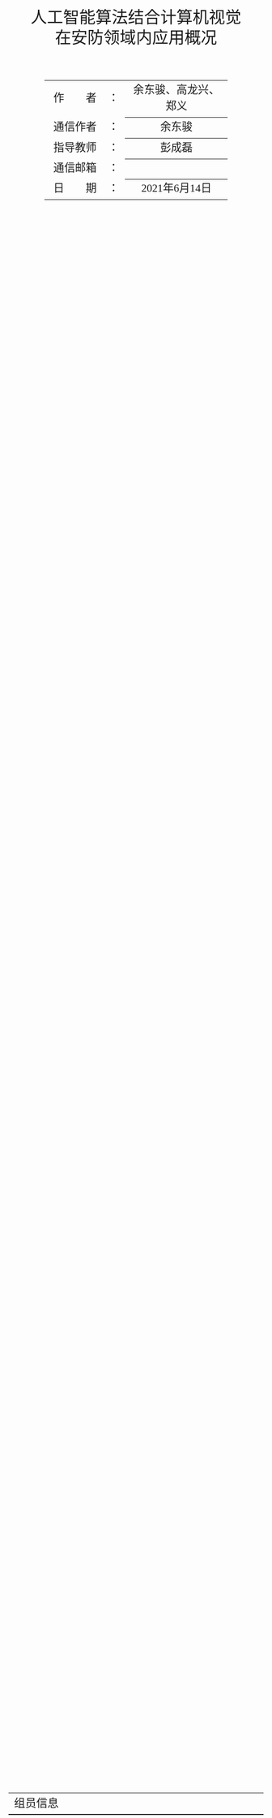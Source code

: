 <div class="cover" style="page-break-after:always;font-family:方正公文仿宋;width:100%;height:100%;border:none;margin: 0 auto;text-align:center;">
    <div style="width:60%;margin: 0 auto;height:0;padding-bottom:10%;">
        </br>
        <img src="https://oss.ydjsir.com.cn/NJU-Black.png" alt="校名" style="width:86%;"/>
    </div>
    </br></br></br></br></br>
    <div style="width:60%;margin: 0 auto;height:0;padding-bottom:40%;">
        <img src="https://oss.ydjsir.com.cn/NJU-LOGO-Black.png" alt="校徽" style="width:45%;"/>
	</div>
    </br></br></br>
<span style="font-family:华文黑体Bold;text-align:center;font-size:24pt;margin: 10pt auto;line-height:30pt;">人工智能算法结合计算机视觉</br>在安防领域内应用概况</span>
    </br>
    </br>
	</br>
	</br>
	</br>
    <table style="border:none;text-align:center;width:72%;font-family:仿宋;font-size:14px; margin: 0 auto;line-height:1.5">
    <tbody style="font-family:方正公文仿宋;font-size:16pt;">
    	<tr style="font-weight:normal;"> 
    		<td style="width:20%;text-align:right;">作　　者</td>
    		<td style="width:2%">：</td> 
    		<td style="width:40%;font-weight:normal;border-bottom: 1px solid;text-align:center;font-family:华文仿宋"> 余东骏、高龙兴、郑义 </td>     </tr>
    	<tr style="font-weight:normal;"> 
    		<td style="width:20%;text-align:right;">通信作者</td>
    		<td style="width:2%">：</td> 
    		<td style="width:40%;font-weight:normal;border-bottom: 1px solid;text-align:center;font-family:华文仿宋"> 余东骏 </td>     </tr>
    	<tr style="font-weight:normal;"> 
    		<td style="width:20%;text-align:right;">指导教师</td>
    		<td style="width:2%">：</td> 
    		<td style="width:40%;font-weight:normal;border-bottom: 1px solid;text-align:center;font-family:华文仿宋"> 彭成磊 </td>     </tr>
    	<tr style="font-weight:normal;"> 
    		<td style="width:20%;text-align:right;">通信邮箱</td>
    		<td style="width:2%">：</td> 
    		<td style="width:40%;font-weight:normal;border-bottom: 1px solid;text-align:center;font-family:华文仿宋">  </td>     </tr>
    	<tr style="font-weight:normal;"> 
    	<tr style="font-weight:normal;"> 
    		<td style="width:20%;text-align:right;">日　　期</td>
    		<td style="width:2%">：</td> 
    		<td style="width:40%;font-weight:normal;border-bottom: 1px solid;text-align:center;font-family:华文仿宋">2021年6月14日</td>     </tr>
    </tbody>              
    </table>
</div>

<!-- 注释语句：导出PDF时会在这里分页 -->

<table  style="border:none;text-align:center;width:100%;font-family:华为细黑;font-size:12px; margin: 0 auto;line-height:1.5">
	<tr style="font-weight:normal;font-size:22px"> 
    	<td style="width:20%;text-align:left; ">组员信息</td>
	</tr>
</table>
<table style="text-align:center;width:100%;font-family:楷体;font-size:14px; margin: 0 auto;line-height:1.5">
    <tbody style="font-family:仿宋;font-size:14pt;">
    	<tr style="font-weight:normal;font-family:黑体"> 
            <td style="width:30%;text-align:center;">姓名</td>
            <td style="width:30%;text-align:center;">院系</td>
            <td style="width:30%;text-align:center;">学号</td>
         </tr>
    	<tr style="font-weight:normal;font-size:12pt;"> 
            <td style="width:30%;text-align:center;">余东骏</td>
            <td style="width:30%;text-align:center;">软件学院</td>
            <td style="width:30%;text-align:center;"> </td>
        </tr>
        <tr style="font-weight:normal;font-size:12pt;"> 
            <td style="width:30%;text-align:center;">高龙兴</td>
            <td style="width:30%;text-align:center;">电子科学与工程学院
</td>
            <td style="width:30%;text-align:center;"> </td>
        </tr>
        <tr style="font-weight:normal;font-size:12pt;"> 
            <td style="width:30%;text-align:center;">郑义</td>
            <td style="width:30%;text-align:center;">软件学院</td>
            <td style="width:30%;text-align:center;"> </td>
         </tr>
    </tbody>              
    </table>




<table  style="border:none;text-align:center;width:100%;font-family:华为细黑;font-size:22px; margin: 0 auto;line-height:1.5">
	<tr style="font-weight:normal;font-size:22px"> 
    	<td style="width:20%;text-align:left;">组员分工</td>
	</tr>
</table>
<table  style="border:none;text-align:center;width:100%;font-family:华文细黑;font-size:16px; margin: 0 auto;line-height:1.5">
	<tr style="font-weight:normal;"> 
    	<td style="width:100%;text-align:left;">余东骏</td>
	</tr>
</table>
分析与展望；

排版与汇总；

通信作者；

<table  style="border:none;text-align:center;width:100%;font-family:华文细黑;font-size:16px; margin: 0 auto;line-height:1.5">
	<tr style="font-weight:normal;"> 
    	<td style="width:100%;text-align:left;">高龙兴</td>
	</tr>
</table>
基础资料搜集；

实例案例研究；

<table  style="border:none;text-align:center;width:100%;font-family:华文细黑;font-size:16px; margin: 0 auto;line-height:1.5">
	<tr style="font-weight:normal;"> 
    	<td style="width:100%;text-align:left;">郑义</td>
	</tr>
</table>
近三年来人工智能学术和产业界中国人所做的代表性工作；

<!-- 注释语句：导出PDF时会在<div STYLE="page-break-after: always;"></div>这里分页 -->

<div STYLE="page-break-after: always;">


# 人工智能算法结合计算机视觉在安防领域内应用概况

<center><div style='height:2mm;'></div><div style="font-family:华文楷体;font-size:14pt;">余东骏；高龙兴；郑义</div></center>

<center><span style="font-family:华文楷体;font-size:9pt;line-height:9mm">南京大学软件学院；南京大学电子科学与工程学院</span>
</center>
<div>
<div style="width:52px;float:left; font-family:方正公文黑体;">摘　要：</div> 
<div style="overflow:hidden; font-family:华文楷体;">随着计算机视觉技术的发展，结合了神经网络的各种复合型智能分析算法在安防中的应用越发成熟与广泛，智慧安防已经逐步成为安防垂直领域内的主流解决方案。智能安防系统较传统安防系统能做到更实时与更智能的预警或告警，能以更好的性价比实现更高质量的安防服务，拥有近乎无限的发展潜力。业界内已有许多公司推出了完整的、体系化的、各有特色的安防解决方案。然而，智慧安防目前也面临着人才成本和计算能力等方面的挑战。这些挑战仍有待业界和学界合力克服。</div>
</div>
<div>
<div style="width:52px;float:left; font-family:方正公文黑体;">关键词：</div> 
<div style="overflow:hidden; font-family:华文楷体;">智慧安防；计算机视觉；深度学习；</div>
</div>



## 智慧安防的背景

安防系统是实施安全防范控制的重要技术手段，在当前安防需求膨胀的形势下，相关产品得到了更广泛地运用。但目前所使用的安防系统主要依赖人的视觉判断，而缺乏对视频内容的智能分析能力。因此，旧有的安防系常常只能完成特定时间和空间内的影音存储记录工作。其所记录的内容仅可为事后分析，亡羊补牢提供证据，却难以在事前做到预/报警。这样的“安防系统”的保平安的意义显然是要大打折扣的。

随着光电信息技术、微电子技术、微计算机技术与视频图像处理技术等的发展，传统的安防系统正在完成数字化、网络化后逐步走向智能化。智能安防系统是指在不需要人为干预的情况下，能自动实现对监控画面中的异常情况进行检测、识别，在有异常时能及时作出预警的新型安防系统。智能安防系统可细分为智能防盗报警、智能视频监控、智能楼宇对讲、智能防爆安检、智能门禁控制等子系统。[^ 1 ]

在安保、交通、能源、环境等领域，智慧安防系统都能有效整合安防监控信息与业务运行信息，使得安防应用能实现事前的分析、总结、预警、演练；事中的跟踪、指挥、调度、协调、配合、沟通；事后的调查取证，总结反思等方面扩展，安防行业已经突破安防产业既定的范畴，以集成化、智能化为特征的大安防新时代已经到来。

值此阶段，安防监控行业基本上由信息获取阶段，开始进入到信息的综合利用与分析阶段。如今的安防系统已经不仅仅是一个简单的视频监控系统，安防系统已经扩展成为可以集成各行业业务管理、数据传输、视频、报警、控制于一体的，具有对海量数据的存储、智能分析，调用的能力的安防智能化综合管理平台。

## 智慧安防市场分析

### 智慧安防主要产品

#### 智能视频监控系统

视频监控系统是通过图像监控的方式对小区的主要出入口和重要区域作一个实时、远程视频监控的安防系统。系统通过前端视频采集设备即摄像机将现场画面转换成电子信号传输至中心，然后通过显示单元实时显示、存储设备录像存储等，实现工作人员对各区域的远程监控及事后事件检索功能。该部分功能在传统安防系统里也有实现，但在智能安防系统里，它将作为后续进一步数据分析的基础。

#### 入侵报警系统

入侵报警系统是针对非法入侵现象-向安保人员提供报警信号的安防系统。系统通过前端布置的探测器和拥有视觉识别能力的摄像头对小区重要区域进行布防，实现对重要区域的非法入侵探测。一旦监视区域内发生非法入侵，前端探测器立即发出报警信号到控制中心，控制中心通过声光报警的方式提示安保人员。

#### 停车管理系统

停车管理系统主要对进出小区的车辆进行有序高效的管理，包括对业主或住户的固定车辆管理、外来访客的车辆管理等。通过管理者能利用智能系统实现对进出车辆的智能记录、控制、计时及收费等功能，免除了工作人员手工登记的繁琐手续，减少劳动力节约成本。

#### 可视对讲系统

可视对讲系统是常见于智能门禁系统中，提供访客与用户之间的双向可视通话，并通过图像、语音双重识别等手段增加安全可靠性，并大幅度提高工作效率。

#### 综合安防管理系统

综合安防管理平台系统是把视频监控系统、入侵报警系统等安防系统在统一平台上进行集中控制和监控的系统，它综合利用各子系统产生的信息，根据这些信息的变化情况，让各子系统做出相应协调动作，系统重点通过和跨越不同的子系统，达到信息的交换、提取、共享和处理。[^ 2]

### 智慧安防市场规模与增速

安防行业已经发展了数十年，已经形成了明显的梯队。大众所熟知的海康威视，大华股份，宇视科技三家公司稳居全国安防市场前三位，他们是智能安防领域的一类企业。在智能安防的浪潮下也有不少新兴企业，如商汤科技、旷视科技、依图科技等专攻人工智能软件与算法的科技企业等涉足安防领域，这是另一类企业。

第一种企业以海康威视为代表。海康威视作为国内安防领域领跑者，在全球的安防市场占有率上高达了21%，是行业中当之无愧的第一名。旗下所生产的产品已被运用于公安、金融、电讯、司法、教育、电讯、电力不同的行业领域，并起到了很好的效果。海康威视在智能安防的时代，也成功地实现了从传统安防到智能安防的华丽转型。

第二种企业则以商汤科技为代表。商汤科技作为全球领先的人工智能平台公司，在多个垂直领域的市场占有率位居前列，推出了一系列领先的人工智能技术，包括：人脸识别、图像识别、文本识别、医疗影像识别、视频分析、无人驾驶和遥感等。商汤科技已成为亚洲领先的AI算法提供商。

2019年，我国安防行业总产值为8269亿元(其中安防产品总产值为2500亿元)，据我国智能安防渗透率达5.5%的测算，我国智能安防市场规模约为455亿元。这其中智能防盗报警系统的渗透率在8%左右，目前楼宇对讲智能化渗透率在20%左右。自2013年以来，智能安防市场的规模始终处于增长态势。2013年到2019年期间，智能安防市场平均增长率达到了28%，十分惊人。[^ 1 ]

## 智慧安防业界主流解决方案分析

### 海康威视

海康威视能根据小区的不同防范区域按照相应的防护要求，结合海康威视自身的专业特点，本着因地制宜、积极稳妥、注重实效、严格要求及保密的原则，为智能小区详细设计视频监控系统和入侵报警系统，并通过建立综合管理平台将各个安防子系统统一到平台进行集中管理。整体解决方案以海康威视智能建筑综合管理平台IVMS-8700及其配套设备为例，综合集成视频监控，入侵报警，车辆管理，门禁管理，考勤管理，消费管理，访客管理等安防及业务系统，通过综合管理平台的统一协调实现各个安防子系统之间的资源共享与信息互通，并且能够融合物业管理，社区管理及小区日常办公等系统，进而实现各个安防子系统之间的智能联动和对突发事件的应急响应[^3]。

### 商汤科技

商汤科技推出的SenseCommunity智慧社区基于行业领先的计算机视觉技术专为物业社区打造的智能化解决方案，聚焦物业社区通行、安全以及品质管理场景，提供诸如访客管理，可视对讲，刷脸出入，陌生人提示、禁区闯入检测等基础功能和基于行业顶尖人体检测类、物体检测类、图像分类、ReID算法的复杂场景识别提醒功能，帮助物业节省小区管理人力，为物业企业降本增效，助力智慧平安小区建设。该产品的优势包括：专为社区场景设计，打通业务闭环；人脸识别准确率大于99%；云+边+端架构，成本低，弹性计算，数据可靠性强，易扩展升级，算法持续迭代；高安全保障，敏感数据加密存储等。其中复杂场景识别含电瓶车进单元、翻越围栏监控、消防通道占用、老人小孩跌倒、明火浓烟警告等一系列功能。[^ 4 ]

## 智慧安防面临的挑战

### 模型泛化能力与现实需求间的矛盾

智能分析算法受实际场景影响较大。算法在设计的时候，需要对问题进行建模，这些模型是对场景的抽象和近似，由于实际场景非常复杂，单一的模型无法准确描述，就需要假设场景满足某些约束条件，如果这些条件与实际场景不符，算法的性能就会下降。现在，深度学习技术的研究有望缓解这一问题，该技术在训练模型参数的阶段使用了海量数据，相比传统机器学习方法，包含了足够多的场景，并且直接建立从数据到信息的映射，对约束条件的依赖较少。但是，短期来看，基于深度学习的算法仍然无法从根本上解决算法对实际场景的依赖。

### 算力成本和人才成本的挑战

深度学习和大数据技术直接建立了从数据到目标模型的映射，不再需要人工选择或创建特征集来描述目标。这种特点一定程度上降低了机器学习领域的门槛，也帮助一些以前很难人工建模的问题得以解决，促进了相关技术应用的发展。但同时，深度学习的训练过程需要海量数据，需要计算能力足够强大的硬件，深度学习算法本身的升级则需要专业的人才才能完成，这便需要在算力硬件和人才资源方面的成本投入。这些因素也带来了许多新的挑战。

## 总结与展望

安防企业对智能分析技术一直非常重视，也取得了很多成果。传统安防企业由于拥有海量的视频数据，在发展大数据、深度学习、云计算等技术时具有一定优势，可凭借智能分析相关软硬件技术的积累，向其它领域扩展业务；另一方面，新晋的AI专门企业在新的领域也将带来更多的投入和竞争，给行业增加了新的活力。

随着社会的快速发展，智慧安防将会成为未来社会发展中不可或缺的一部分。在这样的形势下，安防企业迎来了巨大的机遇。近两年，围绕深度学习技术，人脸视频结构化描述、车辆视频结构化描述等复合型智能分析算法开始在安防中应用，而且越来越成熟、广泛。安防+人工智能的发展必将大有可为。



## 参考文献

[^ 1 ]:2021年中国智能安防行业细市场现状及发展前景分析 行业市场规模有望突破2500亿, 孙慕云, http://finance.eastmoney.com/a/202104051872095073.html
[^ 2]:  海康威视智能小区安全防范系统解决方案, 杭州海康威视系统技术有限公司, https://wenku.baidu.com/view/722734456aec0975f46527d3240c844768eaa067.html↩
[^3]: 张沛. "海康威视住宅小区安防整体解决方案解析." *中国自动化学会智能建筑与楼宇自动化专业委员会年会* 中国自动化学会智能建筑与楼宇自动化专业委员会, 2015. ↩
[^ 4 ]: SenseCommunity 智慧社区解决方案--产品服务--SenseTime | 商汤科技, 商汤科技, https://www.sensetime.com/cn/product-detail?categoryId=32157 ↩
